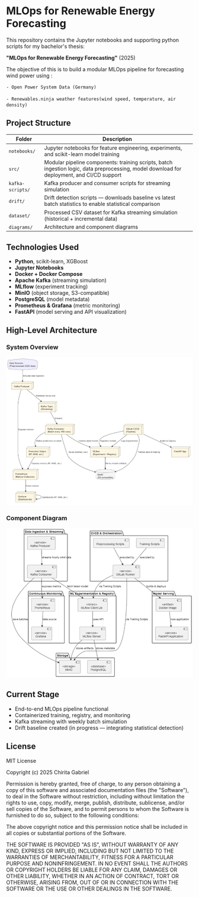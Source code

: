 # MLOps for Renewable Energy Forecasting

This repository contains the Jupyter notebooks and supporting python scripts for my bachelor's thesis:

**"MLOps for Renewable Energy Forecasting"** (2025)

The objective of this is to build a modular MLOps pipeline for forecasting wind power using :

    - Open Power System Data (Germany)

    - Renewables.ninja weather features(wind speed, temperature, air density)

## Project Structure

| Folder | Description |
|--------|-------------|
| `notebooks/` | Jupyter notebooks for feature engineering, experiments, and scikit-learn model training |
| `src/` | Modular pipeline components: training scripts, batch ingestion logic, data preprocessing, model download for deployment, and CI/CD support |
| `kafka-scripts/` | Kafka producer and consumer scripts for streaming simulation |
| `drift/` | Drift detection scripts — downloads baseline vs latest batch statistics to enable statistical comparison |
| `dataset/` | Processed CSV dataset for Kafka streaming simulation (historical + incremental data) |
| `diagrams/` | Architecture and component diagrams |


## Technologies Used

- **Python**, scikit-learn, XGBoost
- **Jupyter Notebooks**
- **Docker + Docker Compose**
- **Apache Kafka** (streaming simulation)
- **MLflow** (experiment tracking)
- **MinIO** (object storage, S3-compatible)
- **PostgreSQL** (model metadata)
- **Prometheus & Grafana** (metric monitoring)
- **FastAPI** (model serving and API visualization)


## High-Level Architecture
### System Overview
![High-Level Architecture](diagrams/high_level_overview_architecture.png)

### Component Diagram
![Component Diagram](diagrams/component_diagram_pipeline.png)



## Current Stage

- End-to-end MLOps pipeline functional
- Containerized training, registry, and monitoring
- Kafka streaming with weekly batch simulation
- Drift baseline created (in progress — integrating statistical detection)


## License

MIT License

Copyright (c) 2025 Chirita Gabriel

Permission is hereby granted, free of charge, to any person obtaining a copy
of this software and associated documentation files (the "Software"), to deal
in the Software without restriction, including without limitation the rights
to use, copy, modify, merge, publish, distribute, sublicense, and/or sell
copies of the Software, and to permit persons to whom the Software is
furnished to do so, subject to the following conditions:

The above copyright notice and this permission notice shall be included in all
copies or substantial portions of the Software.

THE SOFTWARE IS PROVIDED "AS IS", WITHOUT WARRANTY OF ANY KIND, EXPRESS OR
IMPLIED, INCLUDING BUT NOT LIMITED TO THE WARRANTIES OF MERCHANTABILITY,
FITNESS FOR A PARTICULAR PURPOSE AND NONINFRINGEMENT. IN NO EVENT SHALL THE
AUTHORS OR COPYRIGHT HOLDERS BE LIABLE FOR ANY CLAIM, DAMAGES OR OTHER
LIABILITY, WHETHER IN AN ACTION OF CONTRACT, TORT OR OTHERWISE, ARISING FROM,
OUT OF OR IN CONNECTION WITH THE SOFTWARE OR THE USE OR OTHER DEALINGS IN THE
SOFTWARE.